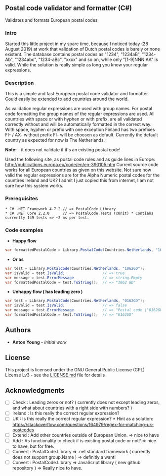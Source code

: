 ## Postal code validator and formatter (C#)

Validates and formats European postal codes

### Intro

Started this little project in my spare time, because I noticed today (28 August 2019) at work that validation of Dutch postal codes is barely or none existent. The database contains postal codes as "1234", "1234aB", "1234-Ab", "1234abc", "1234-aBc", "xxxx" and so on, while only "[1-9]NNN AA" is valid. While the solution is really simple as long you know your regular expressions. 

### Description

This is a simple and fast European postal code validator and formatter. Could easily be extended to add countries around the world.

As validation regular expressions are used with group names. For postal code formatting the group names of the regular expressions are used. 
All countries with space or with hyphen or with prefix, are all validated correctly without and will be automatically formatted in the correct way. 
With space, hyphen or prefix with one exception Finland has two prefixes FI- / AX- without prefix FI- will be choosen as default.
Currently the default country as expected for now is The Netherlands.    

**Note:** - it does not validate if it's an existing postal code!

Used the following site, as postal code rules and as guide lines in Europe: http://publications.europa.eu/code/en/en-390105.htm
Current source code works for all European countries as given on this website.
Not sure how valid the regular expressions are for the Alpha Numeric postal codes for the countires Ireland and UK?
I admit I just copied this from internet, I am not sure how this system works. 
 
### Prerequisites
```
* C# .NET Framework 4.7.2 // => PostalCode.Library
* C# .NET Core 2.2.0      // => PostalCode.Tests (xUnit) * Contians currently 149 tests => ~2 ms per test.
```
### Code examples

* **Happy flow**
```csharp
var formattedPostalCode = Library.PostalCode(Countries.Netherlands, "1062GD").ToString(); // => "1062 GD"
```
* **Or as** 
```csharp
var test = Library.PostalCode(Countries.Netherlands, "1062GD");
var isValid = test.IsValid;                 // => true					
var message = test.ErrorMessage             // => string.Empty
var formattedPostalCode = test.ToString();  // => "1062 GD"
```
* **Unhappy flow ( has leading zero )**
```csharp
var test = Library.PostalCode(Countries.Netherlands, "0162GD");
var isValid = test.IsValid;                 // => false					
var message = test.ErrorMessage             // => "Postal code \"0162GD\" is not valid. Example \"1234 AB\"."
var formattedPostalCode = test.ToString();  // => "0162GD"
```

## Authors

* **Anton Young** - *Initial work*

## License

This project is licensed under the GNU General Public License (GPL) License Lv3 - see the [LICENSE.md](LICENSE.md) file for details

## Acknowledgments

- [ ] Check	  : Leading zeros or not? ( currently does not except leading zeros, and what about countries with a right side with numbers? )
- [ ] Ireland	: Is this really the correct regular expression?
- [ ] UK		  : Is this really the correct regular expression? * Hint as a solution: https://stackoverflow.com/questions/164979/regex-for-matching-uk-postcodes	
- [ ] Extend	: Add other countries outside of European Union. => nice to have
- [ ] Add		  : As functionality to check if is existing postal code or not?	=> nice to have, but for free.
- [ ] Convert	: PostalCode.Library => .net standard framework ( currently does not support group.Name ) => definitly a want!
- [ ] Convert	: PostalCode.Library => JavaScript library ( new github repository ) => Really nice to have.
